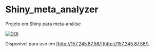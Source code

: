 # Shiny_meta_analyzer

Projeto em Shiny para meta-análise

[![DOI](https://zenodo.org/badge/65758198.svg)](https://zenodo.org/badge/latestdoi/65758198)

Disponível para uso em [http://157.245.87.58/](http://157.245.87.58/).

